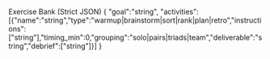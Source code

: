 Exercise Bank (Strict JSON)
{
  "goal":"string",
  "activities":[{"name":"string","type":"warmup|brainstorm|sort|rank|plan|retro","instructions":["string"],"timing_min":0,"grouping":"solo|pairs|triads|team","deliverable":"string","debrief":["string"]}]
}

